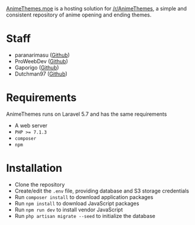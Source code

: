 [AnimeThemes.moe](https://animethemes.moe/) is a hosting solution for [/r/AnimeThemes](https://www.reddit.com/r/AnimeThemes/), a simple and consistent repository of anime opening and ending themes.

# Staff

* paranarimasu ([Github](https://github.com/paranarimasu))
* ProWeebDev ([Github](https://github.com/ProWeebDev))
* Gaporigo ([Github](https://github.com/Gaporigo))
* Dutchman97 ([Github](https://github.com/Dutchman97))

# Requirements

AnimeThemes runs on Laravel 5.7 and has the same requirements

* A web server
* `PHP >= 7.1.3`
* `composer`
* `npm`

# Installation

* Clone the repository
* Create/edit the `.env` file, providing database and S3 storage credentials
* Run `composer install` to download application packages
* Run `npm install` to download JavaScript packages
* Run `npm run dev` to install vendor JavaScript
* Run `php artisan migrate --seed` to initialize the database